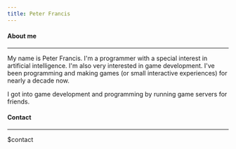 ```yaml
---
title: Peter Francis
---
```


#### About me

---

My name is Peter Francis. I'm a programmer with a special interest in artificial intelligence. I'm also very interested in game development. I've been programming and making games (or small interactive experiences) for nearly a decade now.

I got into game development and programming by running game servers for friends.

#### Contact

---

$contact
